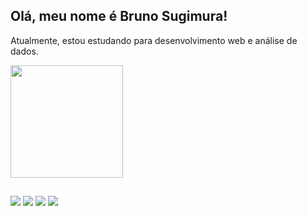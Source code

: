 ## Olá, meu nome é Bruno Sugimura!

Atualmente, estou estudando para desenvolvimento web e análise de dados.

<div>
  <img height="180em" src="https://github-readme-stats.vercel.app/api?username=sugimuraB&show_icons=true&theme=great-gatsby&include_all_commits=true&count_private=true"/>

##
<div>
  <a href="https://www.linkedin.com/in/bruno-sugimura-5503a6a2" target="_blank"><img src="https://img.shields.io/badge/LinkedIn-0077B5?style=for-the-badge&logo=linkedin&logoColor=white" target="_blank"></a>
  <a href="https://www.facebook.com/bruno.sugimura" target="_blank"><img src="https://img.shields.io/badge/Facebook-1877F2?style=for-the-badge&logo=facebook&logoColor=white" target="_blank"></a>
  <a href="https://www.instagram.com/bruno.sugimura" target="_blank"><img src="https://img.shields.io/badge/Instagram-E4405F?style=for-the-badge&logo=instagram&logoColor=white" target="_blank"></a>
  <a href="mailto:b.sugimura@gmail.com" target="_blank"><img src="https://img.shields.io/badge/Gmail-D14836?style=for-the-badge&logo=gmail&logoColor=white" target="_blank"></a>
</div>
